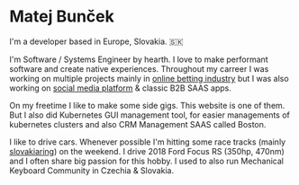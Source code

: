 # Matej Bunček
I'm a developer based in Europe, Slovakia. 🇸🇰

I'm Software / Systems Engineer by hearth. I love to make performant software and create native experiences. Throughout my carreer I was working on multiple projects mainly in [online betting industry](https://www.betsys.com/) but I was also working on [social media platform](https://www.combyne.com/) & classic B2B SAAS apps.

On my freetime I like to make some side gigs. This website is one of them. But I also did Kubernetes GUI management tool, for easier managements of kubernetes clusters and also CRM Management SAAS called Boston.

I like to drive cars. Whenever possible I'm hitting some race tracks (mainly [slovakiaring](https://slovakiaring.sk/)) on the weekend. I drive 2018 Ford Focus RS (350hp, 470nm) and I often share big passion for this hobby. I used to also run Mechanical Keyboard Community in Czechia & Slovakia.


